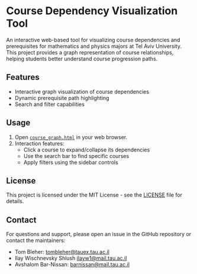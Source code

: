 # Course Dependency Visualization Tool

An interactive web-based tool for visualizing course dependencies and prerequisites for mathematics and physics majors at Tel Aviv University. This project provides a graph representation of course relationships, helping students better understand course progression paths.

## Features

- Interactive graph visualization of course dependencies
- Dynamic prerequisite path highlighting
- Search and filter capabilities

## Usage

1. Open [`course_graph.html`](https://tom-bleher.github.io/Coursesearch/course_graph.html) in your web browser.
2. Interaction features:
   - Click a course to expand/collapse its dependencies
   - Use the search bar to find specific courses
   - Apply filters using the sidebar controls

## License

This project is licensed under the MIT License - see the [LICENSE](LICENSE) file for details.

## Contact

For questions and support, please open an issue in the GitHub repository or contact the maintainers:
- Tom Bleher: [tombleher@tauex.tau.ac.il](mailto:tombleher@tauex.tau.ac.il)
- Ilay Wischnevsky Shlush [ilayw1@mail.tau.ac.il](mailto:ilayw1@mail.tau.ac.il)
- Avshalom Bar-Nissan: [barnissan@mail.tau.ac.il](mailto:barnissan@mail.tau.ac.il)